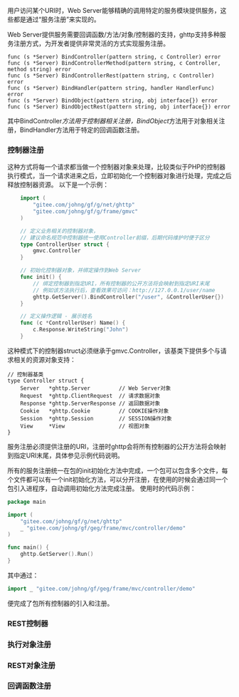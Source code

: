 用户访问某个URI时，Web Server能够精确的调用特定的服务模块提供服务，这些都是通过“服务注册”来实现的。

Web Server提供服务需要回调函数/方法/对象/控制器的支持，ghttp支持多种服务注册方式，为开发者提供非常灵活的方式实现服务注册。

    func (s *Server) BindController(pattern string, c Controller) error
    func (s *Server) BindControllerMethod(pattern string, c Controller, method string) error
    func (s *Server) BindControllerRest(pattern string, c Controller) error
    func (s *Server) BindHandler(pattern string, handler HandlerFunc) error
    func (s *Server) BindObject(pattern string, obj interface{}) error
    func (s *Server) BindObjectRest(pattern string, obj interface{}) error

其中BindController*方法用于控制器相关注册，BindObject*方法用于对象相关注册，BindHandler方法用于特定的回调函数注册。

### 控制器注册
这种方式将每一个请求都当做一个控制器对象来处理，比较类似于PHP的控制器执行模式，当一个请求进来之后，立即初始化一个控制器对象进行处理，完成之后释放控制器资源。
以下是一个示例：
```go
    import (
        "gitee.com/johng/gf/g/net/ghttp"
        "gitee.com/johng/gf/g/frame/gmvc"
    )

    // 定义业务相关的控制器对象，
    // 建议命名规范中控制器统一使用Controller前缀，后期代码维护时便于区分
    type ControllerUser struct {
        gmvc.Controller
    }

    // 初始化控制器对象，并绑定操作到Web Server
    func init() {
        // 绑定控制器到指定URI，所有控制器的公开方法将会映射到指定URI末尾
        // 例如该方法执行后，查看效果可访问：http://127.0.0.1/user/name
        ghttp.GetServer().BindController("/user", &ControllerUser{})
    }

    // 定义操作逻辑 - 展示姓名
    func (c *ControllerUser) Name() {
        c.Response.WriteString("John")
    }
```
这种模式下的控制器struct必须继承于gmvc.Controller，该基类下提供多个与请求相关的资源对象支持：

    // 控制器基类
    type Controller struct {
        Server   *ghttp.Server         // Web Server对象
        Request  *ghttp.ClientRequest  // 请求数据对象
        Response *ghttp.ServerResponse // 返回数据对象
        Cookie   *ghttp.Cookie         // COOKIE操作对象
        Session  *ghttp.Session        // SESSION操作对象
        View     *View                 // 视图对象
    }

服务注册必须提供注册的URI，注册时ghttp会将所有控制器的公开方法将会映射到指定URI末尾，具体参见示例代码说明。

所有的服务注册统一在包的init初始化方法中完成，一个包可以包含多个文件，每个文件都可以有一个init初始化方法，可以分开注册，在使用的时候会通过同一个包引入进程序，自动调用初始化方法完成注册。
使用时的代码示例：
```go
package main

import (
    "gitee.com/johng/gf/g/net/ghttp"
    _ "gitee.com/johng/gf/geg/frame/mvc/controller/demo"
)

func main() {
    ghttp.GetServer().Run()
}
```
其中通过：
```go
import _ "gitee.com/johng/gf/geg/frame/mvc/controller/demo"
```
便完成了包所有控制器的引入和注册。


### REST控制器



### 执行对象注册

### REST对象注册

### 回调函数注册



















